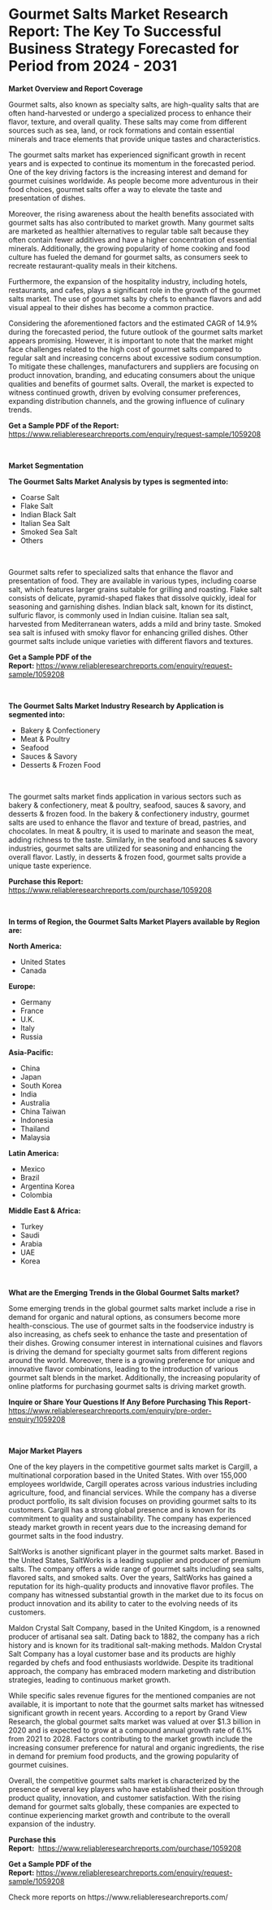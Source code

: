 <p><h1>Gourmet Salts Market Research Report: The Key To Successful Business Strategy Forecasted for Period from 2024 - 2031</h1></p><p><strong>Market Overview and Report Coverage</strong></p>
<p><p>Gourmet salts, also known as specialty salts, are high-quality salts that are often hand-harvested or undergo a specialized process to enhance their flavor, texture, and overall quality. These salts may come from different sources such as sea, land, or rock formations and contain essential minerals and trace elements that provide unique tastes and characteristics.</p><p>The gourmet salts market has experienced significant growth in recent years and is expected to continue its momentum in the forecasted period. One of the key driving factors is the increasing interest and demand for gourmet cuisines worldwide. As people become more adventurous in their food choices, gourmet salts offer a way to elevate the taste and presentation of dishes.</p><p>Moreover, the rising awareness about the health benefits associated with gourmet salts has also contributed to market growth. Many gourmet salts are marketed as healthier alternatives to regular table salt because they often contain fewer additives and have a higher concentration of essential minerals. Additionally, the growing popularity of home cooking and food culture has fueled the demand for gourmet salts, as consumers seek to recreate restaurant-quality meals in their kitchens.</p><p>Furthermore, the expansion of the hospitality industry, including hotels, restaurants, and cafes, plays a significant role in the growth of the gourmet salts market. The use of gourmet salts by chefs to enhance flavors and add visual appeal to their dishes has become a common practice.</p><p>Considering the aforementioned factors and the estimated CAGR of 14.9% during the forecasted period, the future outlook of the gourmet salts market appears promising. However, it is important to note that the market might face challenges related to the high cost of gourmet salts compared to regular salt and increasing concerns about excessive sodium consumption. To mitigate these challenges, manufacturers and suppliers are focusing on product innovation, branding, and educating consumers about the unique qualities and benefits of gourmet salts. Overall, the market is expected to witness continued growth, driven by evolving consumer preferences, expanding distribution channels, and the growing influence of culinary trends.</p></p>
<p><strong>Get a Sample PDF of the Report:</strong> <a href="https://www.reliableresearchreports.com/enquiry/request-sample/1059208">https://www.reliableresearchreports.com/enquiry/request-sample/1059208</a></p>
<p>&nbsp;</p>
<p><strong>Market Segmentation</strong></p>
<p><strong>The Gourmet Salts Market Analysis by types is segmented into:</strong></p>
<p><ul><li>Coarse Salt</li><li>Flake Salt</li><li>Indian Black Salt</li><li>Italian Sea Salt</li><li>Smoked Sea Salt</li><li>Others</li></ul></p>
<p>&nbsp;</p>
<p><p>Gourmet salts refer to specialized salts that enhance the flavor and presentation of food. They are available in various types, including coarse salt, which features larger grains suitable for grilling and roasting. Flake salt consists of delicate, pyramid-shaped flakes that dissolve quickly, ideal for seasoning and garnishing dishes. Indian black salt, known for its distinct, sulfuric flavor, is commonly used in Indian cuisine. Italian sea salt, harvested from Mediterranean waters, adds a mild and briny taste. Smoked sea salt is infused with smoky flavor for enhancing grilled dishes. Other gourmet salts include unique varieties with different flavors and textures.</p></p>
<p><strong>Get a Sample PDF of the Report:</strong>&nbsp;<a href="https://www.reliableresearchreports.com/enquiry/request-sample/1059208">https://www.reliableresearchreports.com/enquiry/request-sample/1059208</a></p>
<p>&nbsp;</p>
<p><strong>The Gourmet Salts Market Industry Research by Application is segmented into:</strong></p>
<p><ul><li>Bakery & Confectionery</li><li>Meat & Poultry</li><li>Seafood</li><li>Sauces & Savory</li><li>Desserts & Frozen Food</li></ul></p>
<p>&nbsp;</p>
<p><p>The gourmet salts market finds application in various sectors such as bakery & confectionery, meat & poultry, seafood, sauces & savory, and desserts & frozen food. In the bakery & confectionery industry, gourmet salts are used to enhance the flavor and texture of bread, pastries, and chocolates. In meat & poultry, it is used to marinate and season the meat, adding richness to the taste. Similarly, in the seafood and sauces & savory industries, gourmet salts are utilized for seasoning and enhancing the overall flavor. Lastly, in desserts & frozen food, gourmet salts provide a unique taste experience.</p></p>
<p><strong>Purchase this Report:</strong>&nbsp; <a href="https://www.reliableresearchreports.com/purchase/1059208">https://www.reliableresearchreports.com/purchase/1059208</a></p>
<p>&nbsp;</p>
<p><strong>In terms of Region, the Gourmet Salts Market Players available by Region are:</strong></p>
<p>
    <p> <strong> North America: </strong>
        <ul>
            <li>United States</li>
            <li>Canada</li>
        </ul>
        </p> 
    <p> <strong> Europe: </strong>
        <ul>
            <li>Germany</li>
            <li>France</li>
            <li>U.K.</li>
            <li>Italy</li>
            <li>Russia</li>
        </ul>
        </p> 
    <p> <strong> Asia-Pacific: </strong>
        <ul>
            <li>China</li>
            <li>Japan</li>
            <li>South Korea</li>
            <li>India</li>
            <li>Australia</li>
            <li>China Taiwan</li>
            <li>Indonesia</li>
            <li>Thailand</li>
            <li>Malaysia</li>
        </ul>
        </p> 
    <p> <strong> Latin America: </strong>
        <ul>
            <li>Mexico</li>
            <li>Brazil</li>
            <li>Argentina Korea</li>
            <li>Colombia</li>
        </ul>
        </p> 
    <p> <strong> Middle East & Africa: </strong>
        <ul>
            <li>Turkey</li>
            <li>Saudi</li>
            <li>Arabia</li>
            <li>UAE</li>
            <li>Korea</li>
        </ul>
    </p>
    </p>
<p>&nbsp;</p>
<p><strong>What are the Emerging Trends in the Global Gourmet Salts market?</strong></p>
<p><p>Some emerging trends in the global gourmet salts market include a rise in demand for organic and natural options, as consumers become more health-conscious. The use of gourmet salts in the foodservice industry is also increasing, as chefs seek to enhance the taste and presentation of their dishes. Growing consumer interest in international cuisines and flavors is driving the demand for specialty gourmet salts from different regions around the world. Moreover, there is a growing preference for unique and innovative flavor combinations, leading to the introduction of various gourmet salt blends in the market. Additionally, the increasing popularity of online platforms for purchasing gourmet salts is driving market growth.</p></p>
<p><strong>Inquire or Share Your Questions If Any Before Purchasing This Report</strong>- <a href="https://www.reliableresearchreports.com/enquiry/pre-order-enquiry/1059208">https://www.reliableresearchreports.com/enquiry/pre-order-enquiry/1059208</a></p>
<p>&nbsp;</p>
<p><strong>Major Market Players</strong></p>
<p><p>One of the key players in the competitive gourmet salts market is Cargill, a multinational corporation based in the United States. With over 155,000 employees worldwide, Cargill operates across various industries including agriculture, food, and financial services. While the company has a diverse product portfolio, its salt division focuses on providing gourmet salts to its customers. Cargill has a strong global presence and is known for its commitment to quality and sustainability. The company has experienced steady market growth in recent years due to the increasing demand for gourmet salts in the food industry.</p><p>SaltWorks is another significant player in the gourmet salts market. Based in the United States, SaltWorks is a leading supplier and producer of premium salts. The company offers a wide range of gourmet salts including sea salts, flavored salts, and smoked salts. Over the years, SaltWorks has gained a reputation for its high-quality products and innovative flavor profiles. The company has witnessed substantial growth in the market due to its focus on product innovation and its ability to cater to the evolving needs of its customers.</p><p>Maldon Crystal Salt Company, based in the United Kingdom, is a renowned producer of artisanal sea salt. Dating back to 1882, the company has a rich history and is known for its traditional salt-making methods. Maldon Crystal Salt Company has a loyal customer base and its products are highly regarded by chefs and food enthusiasts worldwide. Despite its traditional approach, the company has embraced modern marketing and distribution strategies, leading to continuous market growth.</p><p>While specific sales revenue figures for the mentioned companies are not available, it is important to note that the gourmet salts market has witnessed significant growth in recent years. According to a report by Grand View Research, the global gourmet salts market was valued at over $1.3 billion in 2020 and is expected to grow at a compound annual growth rate of 6.1% from 2021 to 2028. Factors contributing to the market growth include the increasing consumer preference for natural and organic ingredients, the rise in demand for premium food products, and the growing popularity of gourmet cuisines.</p><p>Overall, the competitive gourmet salts market is characterized by the presence of several key players who have established their position through product quality, innovation, and customer satisfaction. With the rising demand for gourmet salts globally, these companies are expected to continue experiencing market growth and contribute to the overall expansion of the industry.</p></p>
<p><strong>Purchase this Report:</strong>&nbsp;&nbsp;<a href="https://www.reliableresearchreports.com/purchase/1059208">https://www.reliableresearchreports.com/purchase/1059208</a></p>
<p></p>
<p><strong>Get a Sample PDF of the Report:</strong>&nbsp;<a href="https://www.reliableresearchreports.com/enquiry/request-sample/1059208">https://www.reliableresearchreports.com/enquiry/request-sample/1059208</a></p>
<p>Check more reports on https://www.reliableresearchreports.com/</p>